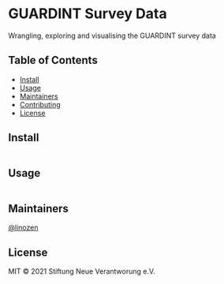 # GUARDINT Survey Data

Wrangling, exploring and visualising the GUARDINT survey data

## Table of Contents

- [Install](#install)
- [Usage](#usage)
- [Maintainers](#maintainers)
- [Contributing](#contributing)
- [License](#license)

## Install

```

```

## Usage

```

```

## Maintainers

[@linozen](https://github.com/linozen)

## License

MIT © 2021 Stiftung Neue Verantworung e.V.
